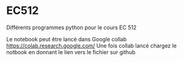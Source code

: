 # EC512

Différents programmes python pour le cours EC 512


Le notebook peut être lancé dans Google collab https://colab.research.google.com/
Une fois collab lancé chargez le notbook en donnant le lien vers le fichier sur github
